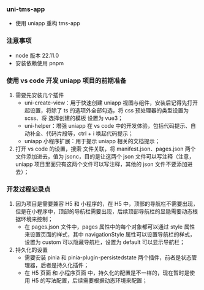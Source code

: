 ### uni-tms-app

-   使用 uniapp 重构 tms-app

### 注意事项

-   node 版本 22.11.0
-   安装依赖使用 pnpm

### 使用 vs code 开发 uniapp 项目的前期准备

1. 需要先安装几个插件
    - uni-create-view：用于快速创建 uniapp 视图与组件，安装后记得先打开起设置，将除了 ts 的选项外全部勾选，将 css 预处理器的类型设置为 scss、将 选择创建的模板 设置为 vue3；
    - uni-helper：增强 uniapp 在 vs code 中的开发体验，包括代码提示、自动补全、代码片段等，ctrl + i 唤起代码提示；
    - uniapp 小程序扩展：用于提示 uniapp 相关的文档提示；
2. 打开 vs code 的设置，搜索 文件关联，将 manifest.json、pages.json 两个文件添加进去，值为 jsonc，目的是让这两个 json 文件可以写注释（注意，uniapp 项目里面只有这两个文件可以写注释，其他的 json 文件不要添加进去）；

### 开发过程记录点

1. 因为项目是需要兼容 H5 和 小程序的，在 H5 中，顶部的导航栏不需要出现，但是在小程序中，顶部的导航栏需要出现，后续顶部导航栏的显隐需要动态根据环境来控制；
    - 在 pages.json 文件中，pages 属性中的每个对象都可以通过 style 属性来设置页面的样式，其中 navigationStyle 属性可以设置导航栏的样式，设置为 custom 可以隐藏导航栏，设置为 default 可以显示导航栏；
2. 持久化的设置
    - 需要安装 pinia 和 pinia-plugin-persistedstate 两个插件，前者是状态管理器，后者是持久化插件；
    - 在 H5 页面 和 小程序页面 中，持久化的配置是不一样的，现在暂时是使用 H5 的写法配置，后续需要根据动态环境来配置；
